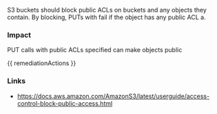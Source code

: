 

S3 buckets should block public ACLs on buckets and any objects they contain. By blocking, PUTs with fail if the object has any public ACL a.


### Impact
PUT calls with public ACLs specified can make objects public

<!-- DO NOT CHANGE -->
{{ remediationActions }}

### Links
- https://docs.aws.amazon.com/AmazonS3/latest/userguide/access-control-block-public-access.html
        